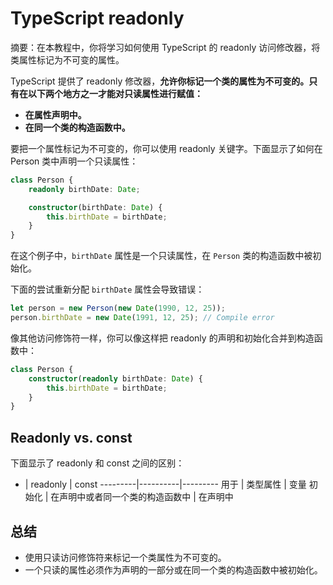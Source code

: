 # TypeScript readonly

摘要：在本教程中，你将学习如何使用 TypeScript 的 readonly 访问修改器，将类属性标记为不可变的属性。

TypeScript 提供了 readonly 修改器，**允许你标记一个类的属性为不可变的。只有在以下两个地方之一才能对只读属性进行赋值：**

- **在属性声明中。**
- **在同一个类的构造函数中。**

要把一个属性标记为不可变的，你可以使用 readonly 关键字。下面显示了如何在 Person 类中声明一个只读属性：

```ts
class Person {
    readonly birthDate: Date;

    constructor(birthDate: Date) {
        this.birthDate = birthDate;
    }
}
```

在这个例子中，`birthDate` 属性是一个只读属性，在 `Person` 类的构造函数中被初始化。

下面的尝试重新分配 `birthDate` 属性会导致错误：

```ts
let person = new Person(new Date(1990, 12, 25));
person.birthDate = new Date(1991, 12, 25); // Compile error
```

像其他访问修饰符一样，你可以像这样把 readonly 的声明和初始化合并到构造函数中：

```ts
class Person {
    constructor(readonly birthDate: Date) {
        this.birthDate = birthDate;
    }
}
```

## Readonly vs. const

下面显示了 readonly 和 const 之间的区别：


 - | readonly | const
---------|----------|---------
 用于  | 类型属性 | 变量
 初始化 | 在声明中或者同一个类的构造函数中 | 在声明中

## 总结

- 使用只读访问修饰符来标记一个类属性为不可变的。
- 一个只读的属性必须作为声明的一部分或在同一个类的构造函数中被初始化。
